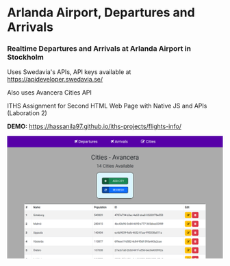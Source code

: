 # Arlanda Airport, Departures and Arrivals

### Realtime Departures and Arrivals at Arlanda Airport in Stockholm

Uses Swedavia's APIs, API keys available at https://apideveloper.swedavia.se/

Also uses Avancera Cities API

ITHS Assignment for Second HTML Web Page with Native JS and APIs (Laboration 2)

**DEMO:** https://hassanila97.github.io/iths-projects/flights-info/

<p align="center"><img src="src/img/demo.png" alt="Demo Image"> </p>